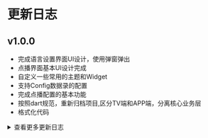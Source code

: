 # 更新日志

## v1.0.0
* 完成语言设置界面UI设计，使用弹窗弹出
* 点播界面基本UI设计完成
* 自定义一些常用的主题和Widget
* 支持Config数据录的配置
* 完成点播配置的基本功能
* 按照dart规范，重新归档项目,区分TV端和APP端，分离核心业务层
* 格式化代码
<details onclose>
<summary>查看更多更新日志</summary>

</details>